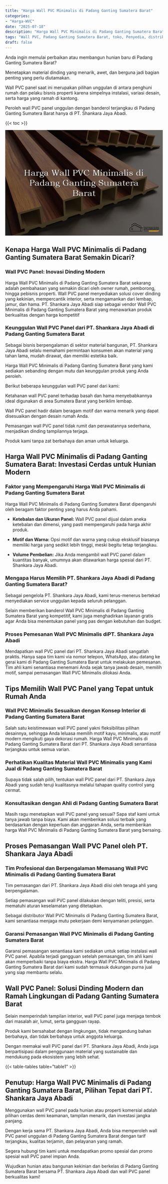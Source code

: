 ```yaml
---
title: "Harga Wall PVC Minimalis di Padang Ganting Sumatera Barat"
categories: 
- "Harga-WVC"
date: "2025-07-18"
description: "Harga Wall PVC Minimalis di Padang Ganting Sumatera Barat untuk rumah, office, serta toko. Material terbaik, variasi motif, warna elegan, beserta jasa pemasangan ditangani oleh tenaga ahli profesional serta kepastian resmi!|Servis distribusi Wall PVC Minimalis di Padang Ganting Sumatera Barat bagi kebutuhan rumah, kantor, maupun toko, beserta panel unggulan dan instalasi oleh tenaga ahli ahli serta kepastian resmi.|Alternatif Wall PVC Minimalis di Padang Ganting Sumatera Barat yang terbukti untuk tempat tinggal, office, serta gerai, dengan produk berkualitas dan penempatan oleh teknisi ahli dan kepastian resmi.|Penyediaan Wall PVC Minimalis di Padang Ganting Sumatera Barat bagi rumah, kantor, serta toko, beserta produk unggulan dan penempatan oleh teknisi berpengalaman, disertai beserta jaminan resmi.}"
tags: "Wall PVC, Padang Ganting Sumatera Barat, toko, Penyedia, distributor"
draft: false
---
```


Anda ingin memulai perbaikan atau membangun hunian baru di Padang Ganting Sumatera Barat?

Menetapkan material dinding yang menarik, awet, dan berguna jadi bagian penting yang perlu diutamakan.

Wall PVC panel saat ini merupakan pilihan unggulan di antara penghuni rumah dan pelaku bisnis properti karena simpelnya instalasi, variasi desain, serta harga yang ramah di kantong.

Peroleh wall PVC panel unggulan dengan banderol terjangkau di Padang Ganting Sumatera Barat hanya di PT. Shankara Jaya Abadi.

{{< toc >}}

![Harga Wall PVC Minimalis di Padang Ganting Sumatera Barat](/images/Harga-WVC/Harga-Wall-PVC-Minimalis-di-Padang-Ganting-Sumatera-Barat.png)


## Kenapa Harga Wall PVC Minimalis di Padang Ganting Sumatera Barat Semakin Dicari?

### Wall PVC Panel: Inovasi Dinding Modern

Harga Wall PVC Minimalis di Padang Ganting Sumatera Barat sekarang adalah pembahasan yang semakin dicari oleh owner rumah, pemborong, hingga pebisnis properti. Wall PVC panel menyediakan solusi cover dinding yang kekinian, mempercantik interior, serta mengamankan dari lembap, jamur, dan hama. PT. Shankara Jaya Abadi siap sebagai vendor Wall PVC Minimalis di Padang Ganting Sumatera Barat yang menawarkan produk berkualitas dengan harga kompetitif

### Keunggulan Wall PVC Panel dari PT. Shankara Jaya Abadi di Padang Ganting Sumatera Barat

Sebagai bisnis berpengalaman di sektor material bangunan, PT. Shankara Jaya Abadi selalu memahami permintaan konsumen akan material yang tahan lama, mudah dirawat, dan memiliki estetika baik.

Harga Wall PVC Minimalis di Padang Ganting Sumatera Barat yang kami sediakan sebanding dengan mutu dan keunggulan produk yang Anda peroleh.

Berikut beberapa keunggulan wall PVC panel dari kami:

Ketahanan wall PVC panel terhadap basah dan hama menyebabkannya ideal digunakan di area Sumatera Barat yang beriklim lembap.

Wall PVC panel hadir dalam beragam motif dan warna menarik yang dapat disesuaikan dengan desain rumah Anda.

Pemasangan wall PVC panel tidak rumit dan perawatannya sederhana, menjadikan dinding tampilannya terjaga.

Produk kami tanpa zat berbahaya dan aman untuk keluarga.

## Harga Wall PVC Minimalis di Padang Ganting Sumatera Barat: Investasi Cerdas untuk Hunian Modern

### Faktor yang Mempengaruhi Harga Wall PVC Minimalis di Padang Ganting Sumatera Barat

Harga Wall PVC Minimalis di Padang Ganting Sumatera Barat dipengaruhi oleh beragam faktor penting yang harus Anda pahami.

- **Ketebalan dan Ukuran Panel:** Wall PVC panel dijual dalam aneka ketebalan dan dimensi, yang pasti mempengaruhi pada harga akhir produk.

- **Motif dan Warna:** Opsi motif dan warna yang cukup eksklusif biasanya memiliki harga yang sedikit lebih tinggi, meski begitu tetap terjangkau.

- **Volume Pembelian:** Jika Anda mengambil wall PVC panel dalam kuantitas banyak, umumnya akan ditawarkan harga spesial dari PT. Shankara Jaya Abadi.

### Mengapa Harus Memilih PT. Shankara Jaya Abadi di Padang Ganting Sumatera Barat?

Sebagai pengelola PT. Shankara Jaya Abadi, kami terus-menerus bertekad menyediakan service unggulan kepada seluruh pelanggan.

Selain memberikan banderol Wall PVC Minimalis di Padang Ganting Sumatera Barat yang kompetitif, kami juga menghadirkan layanan gratis agar Anda bisa menentukan panel yang pas dengan kebutuhan dan budget.

### Proses Pemesanan Wall PVC Minimalis diPT. Shankara Jaya Abadi

Mendapatkan wall PVC panel dari PT. Shankara Jaya Abadi sangatlah praktis. Hanya sapa tim kami via nomor telepon, WhatsApp, atau datang ke gerai kami di Padang Ganting Sumatera Barat untuk melakukan pemesanan. Tim ahli kami senantiasa menemani Anda sejak tanya jawab desain, memilih motif, sampai pemasangan Wall PVC Minimalis dilokasi Anda.

## Tips Memilih Wall PVC Panel yang Tepat untuk Rumah Anda

### Wall PVC Minimalis Sesuaikan dengan Konsep Interior di Padang Ganting Sumatera Barat

Salah satu keistimewaan wall PVC panel yakni fleksibilitas pilihan desainnya, sehingga Anda leluasa memilih motif kayu, minimalis, atau motif modern mengikuti gaya dekorasi rumah. Harga Wall PVC Minimalis di Padang Ganting Sumatera Barat dari PT. Shankara Jaya Abadi senantiasa terjangkau untuk semua varian.

### Perhatikan Kualitas Material Wall PVC Minimalis yang Kami Jual di Padang Ganting Sumatera Barat

Supaya tidak salah pilih, tentukan wall PVC panel dari PT. Shankara Jaya Abadi yang sudah teruji kualitasnya melalui tahapan quality control yang cermat.

### Konsultasikan dengan Ahli di Padang Ganting Sumatera Barat

Masih ragu menetapkan wall PVC panel yang sesuai? Sapa staf kami untuk tanya jawab tanpa biaya. Kami akan memberikan solusi terbaik yang berdasarkan dengan keperluan dan anggaran Anda, serta memberikan harga Wall PVC Minimalis di Padang Ganting Sumatera Barat yang bersaing.

## Proses Pemasangan Wall PVC Panel oleh PT. Shankara Jaya Abadi

### Tim Profesional dan Berpengalaman Memasang Wall PVC Minimalis di Padang Ganting Sumatera Barat

Tim pemasangan dari PT. Shankara Jaya Abadi diisi oleh tenaga ahli yang berpengalaman.

Setiap pemasangan wall PVC panel dilakukan dengan teliti, presisi, serta mematuhi aturan keselamatan yang ditetapkan.

Sebagai distributor Wall PVC Minimalis di Padang Ganting Sumatera Barat, kami senantiasa menjaga mutu pekerjaan demi kenyamanan pelanggan.

### Garansi Pemasangan Wall PVC Minimalis di Padang Ganting Sumatera Barat

Garansi pemasangan senantiasa kami sediakan untuk setiap instalasi wall PVC panel. Apabila terjadi gangguan setelah pemasangan, tim ahli kami akan memperbaiki tanpa biaya ekstra. Harga Wall PVC Minimalis di Padang Ganting Sumatera Barat dari kami sudah termasuk dukungan purna jual yang siap membantu selalu.

## Wall PVC Panel: Solusi Dinding Modern dan Ramah Lingkungan di Padang Ganting Sumatera Barat

Selain memperindah tampilan interior, wall PVC panel juga menjaga tembok dari masalah air, lumut, serta gangguan rayap.

Produk kami bersahabat dengan lingkungan, tidak mengandung bahan berbahaya, dan tidak berbahaya untuk anggota keluarga.

Dengan memakai wall PVC panel dari PT. Shankara Jaya Abadi, Anda juga berpartisipasi dalam penggunaan material yang sustainable dan mendukung pada ekosistem yang lebih sehat.

{{< table-tables table="table1" >}}

## Penutup: Harga Wall PVC Minimalis di Padang Ganting Sumatera Barat, Pilihan Tepat dari PT. Shankara Jaya Abadi

Menggunakan wall PVC panel pada hunian atau properti komersial adalah pilihan cerdas demi keamanan, tampilan menarik, dan investasi jangka panjang.

Dengan kerja sama PT. Shankara Jaya Abadi, Anda bisa memperoleh wall PVC panel unggulan di Padang Ganting Sumatera Barat dengan tarif terjangkau, kualitas terjamin, dan pelayanan yang ramah.

Segera hubungi tim kami untuk mendapatkan promo spesial dan promo spesial wall PVC panel impian Anda.

Wujudkan hunian atau bangunan kekinian dan berkelas di Padang Ganting Sumatera Barat bersama PT. Shankara Jaya Abadi dan wall PVC panel berkualitas kami!